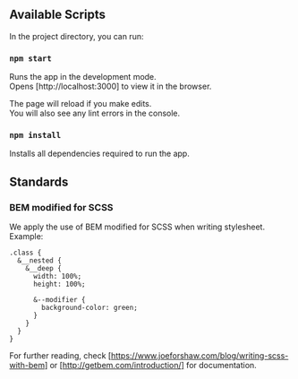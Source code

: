 ## Available Scripts

In the project directory, you can run:

### `npm start`

Runs the app in the development mode.<br />
Opens [http://localhost:3000] to view it in the browser.

The page will reload if you make edits.<br />
You will also see any lint errors in the console.

### `npm install`

Installs all dependencies required to run the app.



## Standards

### BEM modified for SCSS

We apply the use of BEM modified for SCSS when writing stylesheet. Example:

```
.class {
  &__nested {
    &__deep {
      width: 100%;
      height: 100%;
      
      &--modifier {
        background-color: green;
      }
    }
  }
}
```

For further reading, check [https://www.joeforshaw.com/blog/writing-scss-with-bem] or [http://getbem.com/introduction/] for documentation.
